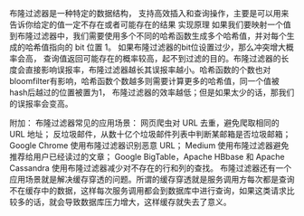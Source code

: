 布隆过滤器是一种特定的数据结构， 支持高效插入和查询操作，主要是可以用来告诉你给定的值一定不存在或者可能存在的结果
实现原理
如果我们要映射一个值到布隆过滤器中，我们需要使用多个不同的哈希函数生成多个哈希值，并对每个生成的哈希值指向的 bit 位置 1。
如果布隆过滤器的bit位设置过少，那么冲突增大概率会高， 查询值返回可能存在的概率较高，起不到过滤的目的。布隆过滤器的长度会直接影响误报率，布隆过滤器越长其误报率越小。哈希函数的个数也对bloomfilter有影响，哈希函数个数越多则需要计算更多的哈希值，同一个值被hash后越过的位置被置为1， 布隆过滤器的效率越低；但是如果太少的话，那我们的误报率会变高。

附加：
布隆过滤器常见的应用场景：
网页爬虫对 URL 去重，避免爬取相同的 URL 地址；
反垃圾邮件，从数十亿个垃圾邮件列表中判断某邮箱是否垃圾邮箱；
Google Chrome 使用布隆过滤器识别恶意 URL；
Medium 使用布隆过滤器避免推荐给用户已经读过的文章；
Google BigTable，Apache HBbase 和 Apache Cassandra 使用布隆过滤器减少对不存在的行和列的查找。
布隆过滤器还有一个应用场景就是解决缓存穿透的问题。所谓的缓存穿透就是服务调用方每次都是查询不在缓存中的数据，这样每次服务调用都会到数据库中进行查询，如果这类请求比较多的话，就会导致数据库压力增大，这样缓存就失去了意义。
